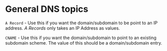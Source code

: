 # General DNS topics

`A Record` - Use this if you want the domain/subdomain to be point to an IP address. _A Records_ only takes an IP Address as values.

`CNAME` - Use this if you want the domain/subdomain to point to an existing subdomain scheme. The value of this should be a domain/subdomain entry.